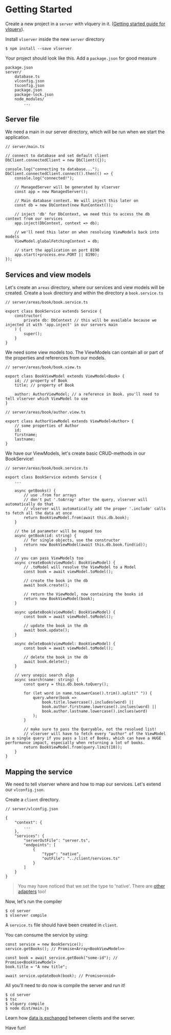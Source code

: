 # Getting Started
Create a new project in a `server` with vlquery in it. ([Getting started guide for vlquery](https://github.com/vlvtin/vlquery/blob/master/doc/getting-started.md)).

Install `vlserver` inside the new `server` directory
```
$ npm install --save vlserver
```

Your project should look like this. Add a `package.json` for good measure
```
package.json
server/
	database.ts
	vlconfig.json
	tsconfig.json
	package.json
	package-lock.json
	node_modules/
		...
```

## Server file
We need a main in our server directory, which will be run when we start the application.

```
// server/main.ts

// connect to database and set default client
DbClient.connectedClient = new DbClient({});

console.log("connecting to database...");
DbClient.connectedClient.connect().then(() => {
	console.log("connected!");

	// ManagedServer will be generated by vlserver
	const app = new ManagedServer();

	// Main database context. We will inject this later on
	const db = new DbContext(new RunContext());

	// inject 'db' for DbContext, we need this to access the db context from our services
	app.inject(DbContext, context => db);

	// we'll need this later on when resolving ViewModels back into models
	ViewModel.globalFetchingContext = db;

	// start the application on port 8190
	app.start(+process.env.PORT || 8190);
});
```

## Services and view models
Let's create an `areas` directory, where our services and view models will be created. Create a `book` directory and within the directory a `book.service.ts`

```
// server/areas/book/book.service.ts

export class BookService extends Service {
	constructor(
		private db: DbContext // this will be available because we injected it with 'app.inject' in our servers main
	) {
		super();
	}
}
```

We need some view models too. The ViewModels can contain all or part of the properties and references from our models.
```
// server/areas/book/book.view.ts

export class BookViewModel extends ViewModel<Book> {
	id; // property of Book
	title; // property of Book

	author: AuthorViewModel; // a reference in Book. you'll need to tell vlserver which ViewModel to use
}
```

```
// server/areas/book/author.view.ts

export class AuthorViewModel extends ViewModel<Author> {
	// some properties of Author
	id;
	firstname;
	lastname;
}
```

We have our ViewModels, let's create basic CRUD-methods in our BookService!
```
// server/areas/book/book.service.ts

export class BookService extends Service {
	...

	async getBooks() {
		// use .from for arrays
		// don't put '.toArray' after the query, vlserver will automatically do that
		// vlserver will automatically add the proper '.include' calls to fetch all the data at once
		return BookViewModel.from(await this.db.book);
	}

	// the id parameter will be mapped too
	async getBook(id: string) {
		// for single objects, use the constructor
		return new BookViewModel(await this.db.book.find(id));
	}

	// you can pass ViewModels too
	async createBook(viewModel: BookViewModel) {
		// .toModel will resolve the ViewModel to a Model
		const book = await viewModel.toModel();

		// create the book in the db
		await book.create();

		// return the ViewModel, now containing the books id
		return new BookViewModel(book);
	}

	async updateBook(viewModel: BookViewModel) {
		const book = await viewModel.toModel();

		// update the book in the db
		await book.update();
	}

	async deleteBook(viewModel: BookViewModel) {
		const book = await viewModel.toModel();

		// delete the book in the db
		await book.delete();
	}

	// very unepic search algo
	async search(name: string) {
		const query = this.db.book.toQuery();

		for (let word in name.toLowerCase().trim().split(" ")) {
			query.where(book => 
				book.title.lowercase().includes(word) || 
				book.author.firstname.lowercase().inclues(word) ||
				book.author.lastname.lowercase().inclues(word)
			);
		}

		// make sure to pass the Queryable, not the resolved list!
		// vlserver will have to fetch every "author" of the ViewModel in a single query if you pass a list of Books, which can have a HUGE performance impact, especially when returning a lot of books.
		return BookViewModel.from(query.limit(10));
	}
}
```

## Mapping the service
We need to tell vlserver where and how to map our services. Let's extend our `vlconfig.json`.

Create a `client` directory.

```
// server/vlconfig.json

{
	"context": {
		...
	},
	"services": {
		"serverOutFile": "server.ts",
		"endpoints": [
			{
				"type": "native",
				"outFile": "../client/services.ts"
			}
		]
	}
}
```

> You may have noticed that we set the type to 'native'. There are [other adapters](adapters.md) too!

Now, let's run the compiler
```
$ cd server
$ vlserver compile
```

A `service.ts` file should have been created in `client`.

You can consume the service by using:
```
const service = new BookService();
service.getBooks(); // Promise<Array<BookViewModel>>

const book = await service.getBook("some-id"); // Promise<BookViewModel>
book.title = "A new title";

await service.updateBook(book); // Promise<void>
```

All you'll need to do now is compile the server and run it!
```
$ cd server
$ tsc
$ vlquery compile
$ node dist/main.js
```

Learn how [data is exchanged](exchange.md) between clients and the server.

Have fun!